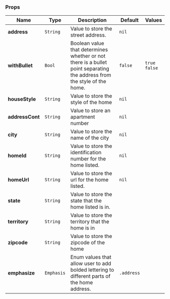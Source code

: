 ### Props
| Name | Type | Description | Default | Values |
| --- | ----------- | --------- | --------- | --------- |
| **address** | `String` | Value to store the street address. | `nil` | |
| **withBullet** | `Bool` | Boolean value that determines whether or not there is a bullet point separating the address from the style of the home. | `false` | `true` `false`|
| **houseStyle** | `String` | Value to store the style of the home| `nil` ||
| **addressCont** | `String` | Value to store an apartment number | ``nil`` ||
| **city** | `String ` | Value to store the name of the city | `nil` | |
| **homeId** | `String ` | Value to store the identification number for the home listed. | `nil` ||
| **homeUrl** | `String ` | Value to store the url for the home listed. | `nil` ||
| **state** | `String ` | Value to store the state that the home listed is in. |||
| **territory** | `String` | Value to store the territory that the home is in |||
| **zipcode** | `String ` | Value to store the zipcode of the home |||
| **emphasize** | `Emphasis` | Enum values that allow user to add bolded lettering to different parts of the home address. | `.address` | | 
